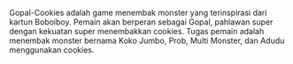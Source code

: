Gopal-Cookies adalah game menembak monster yang terinspirasi dari kartun Boboiboy. Pemain akan berperan sebagai Gopal, pahlawan super dengan kekuatan super menembakkan cookies. Tugas pemain adalah menembak monster bernama Koko Jumbo, Prob, Multi Monster, dan Adudu menggunakan cookies.
